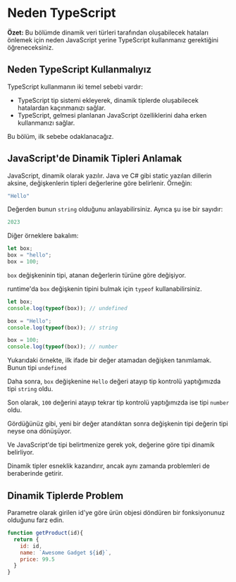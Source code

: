 # Neden TypeScript

**Özet:** Bu bölümde dinamik veri türleri tarafından oluşabilecek hataları önlemek için neden JavaScript yerine TypeScript kullanmanız gerektiğini öğreneceksiniz.

## Neden TypeScript Kullanmalıyız

TypeScript kullanmanın iki temel sebebi vardır:
- TypeScript tip sistemi ekleyerek, dinamik tiplerde oluşabilecek hatalardan kaçınmanızı sağlar.
- TypeScript, gelmesi planlanan JavaScript özelliklerini daha erken kullanmanızı sağlar.

Bu bölüm, ilk sebebe odaklanacağız.

## JavaScript'de Dinamik Tipleri Anlamak

JavaScript, dinamik olarak yazılır. Java ve C# gibi static yazılan dillerin aksine, değişkenlerin tipleri değerlerine göre belirlenir. Örneğin:

```js
"Hello"
```

Değerden bunun `string` olduğunu anlayabilirsiniz. Ayrıca şu ise bir sayıdır:

```js
2023
```

Diğer örneklere bakalım:

```js
let box;
box = "hello";
box = 100;
```

`box` değişkeninin tipi, atanan değerlerin türüne göre değişiyor.

runtime'da `box` değişkenin tipini bulmak için `typeof` kullanabilirsiniz.

```js
let box;
console.log(typeof(box)); // undefined

box = "Hello";
console.log(typeof(box)); // string

box = 100;
console.log(typeof(box)); // number
```

Yukarıdaki örnekte, ilk ifade bir değer atamadan değişken tanımlamak. Bunun tipi `undefined`

Daha sonra, `box` değişkenine `Hello` değeri atayıp tip kontrolü yaptığımızda tipi `string` oldu.

Son olarak, `100` değerini atayıp tekrar tip kontrolü yaptığımızda ise tipi `number` oldu.

Gördüğünüz gibi, yeni bir değer atandıktan sonra değişkenin tipi değerin tipi neyse ona dönüşüyor.

Ve JavaScript'de tipi belirtmenize gerek yok, değerine göre tipi dinamik belirliyor.

Dinamik tipler esneklik kazandırır, ancak aynı zamanda problemleri de beraberinde getirir.

## Dinamik Tiplerde Problem

Parametre olarak girilen id'ye göre ürün objesi döndüren bir fonksiyonunuz olduğunu farz edin.

```js
function getProduct(id){
  return {
    id: id,
    name: `Awesome Gadget ${id}`,
    price: 99.5
  }
}
```


